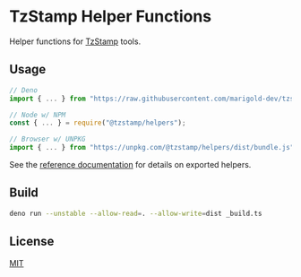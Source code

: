 # TzStamp Helper Functions

Helper functions for [TzStamp] tools.

## Usage

```js
// Deno
import { ... } from "https://raw.githubusercontent.com/marigold-dev/tzstamp/0.3.2/helpers/mod.ts";

// Node w/ NPM
const { ... } = require("@tzstamp/helpers");

// Browser w/ UNPKG
import { ... } from "https://unpkg.com/@tzstamp/helpers/dist/bundle.js"
```

See the [reference documentation] for details on exported helpers.

## Build

```sh
deno run --unstable --allow-read=. --allow-write=dist _build.ts
```

## License

[MIT](license.txt)

[TzStamp]: https://tzstamp.io
[reference documentation]: https://doc.deno.land/https/raw.githubusercontent.com/marigold-dev/tzstamp/0.3.2/helpers/mod.ts
